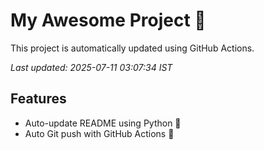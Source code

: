 # My Awesome Project 🚀

This project is automatically updated using GitHub Actions.

_Last updated: 2025-07-11 03:07:34 IST_

## Features
- Auto-update README using Python 🐍
- Auto Git push with GitHub Actions 🤖
